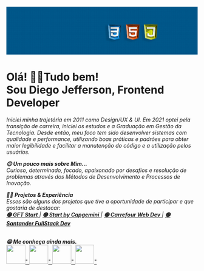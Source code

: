 
![](https://github.com/Diegojfsr/Diegojfsr/blob/main/Imagens/Capa%20Perfil.jpg)


<p dir="auto">
  <h1>Olá! 👋😁Tudo bem!  <br>
  Sou Diego Jefferson, Frontend Developer</h1>  
</p> 

<p dir="auto">
<em>
Iniciei minha trajetória em 2011 como Design/UX & UI. Em 2021 optei pela transição de carreira, iniciei os estudos e a Graduação em Gestão da Tecnologia.
Desde então, meu foco tem sido desenvolver sistemas com qualidade e performance, utilizando boas práticas e padrões para obter maior legibilidade e facilitar a     manutenção do código e a utilização pelos usuários.
  
<strong>😊 Um pouco mais sobre Mim... </strong><br>
Curioso, determinado, focado, apaixonado por desafios e resolução de problemas através dos Métodos de Desenvolvimento e Processos de Inovação.
</em>
</p>

<p dir="auto">
<em>
<strong>👨‍💻 Projetos & Experiência</strong><br>
Esses são alguns dos projetos que tive a oportunidade de participar e que gostaria de destacar:<br>
<a href="https://github.com/Diegojfsr/GFT_Start"> <strong> 🟢 GFT Start</strong> </a> |
<a href="https://github.com/Diegojfsr/Programa_Start_by_Capgemini"> <strong> 🟢 Start by Capgemini</strong> </a>  | 
<a href="https://github.com/Diegojfsr/Carrefour_Web_Developer"> <strong> 🟢 Carrefour Web Dev</strong> </a> |
<a href="https://github.com/Diegojfsr/Santander_Fullstack_Developer"> <strong> 🟢 Santander FullStack Dev</strong> </a></li>
</em>
</p>
<br>

<em>
<strong>😁 Me conheça ainda mais.</strong><br>
</em>




<div style="display:inline">
  <!-- Curriculo --> 
  <a href="https://github.com/Diegojfsr/Curriculo/blob/main/DiegoJfsr-Frontend%20Developer.pdf">
   <img width='50' height='50' src="https://icons8.com.br/icon/23877/curr%C3%ADculo" />"
  </a>
  <!-- Linkedin --> 
  <a href="https://www.linkedin.com/in/diegojfsr/">
   <img width='50' height='50' src="https://cdn.jsdelivr.net/gh/devicons/devicon/icons/linkedin/linkedin-original.svg" />"
  </a>
  <!-- Behance --> 
  <a href="https://www.behance.net/diegojfsr">
   <img width='50' height='50' src="https://cdn.jsdelivr.net/gh/devicons/devicon/icons/behance/behance-original.svg" />"
  </a>
  <!-- Medium --> 
  <a href="https://medium.com/@diegojfsr/about">
   <img width='50' height='50' src="https://icons8.com.br/icon/kXpTR7n8QCEP/logo-medium" />"
  </a>

</div>



  
  
<!--<a href="https://github.com/Diegojfsr/Curriculo/blob/main/DiegoJfsr-Frontend%20Developer.pdf"> 🔵 Curriculo </a>  | 
<a href="https://www.linkedin.com/in/diegojfsr/"> 🔵  Linkedin </a> | 
<a href="https://github.com/Diegojfsr"> 🔵  Github </a> | 
<a href="https://www.behance.net/diegojfsr">  🔵  Behance </a> |
<a href="https://medium.com/@diegojfsr">  🔵  Medium </a>-->

  
  
<!--
<p dir="auto">
 
<a href="https://www.behance.net/diegojfsr" rel="nofollow"><img src="https://camo.githubusercontent.com/d8c49cc7941a5ddabddf9e7ee44daac5880350225bc8486c6257826580559968/68747470733a2f2f696d672e736869656c64732e696f2f62616467652f41646f62652532304372656174697665253230436c6f75642d4441314632363f7374796c653d666f722d7468652d6261646765266c6f676f3d41646f62652532304372656174697665253230436c6f7564266c6f676f436f6c6f723d7768697465" alt="Curriculo" data-canonical-src="https://img.shields.io/badge/Adobe%20Creative%20Cloud-DA1F26?style=for-the-badge&amp;logo=Curriculo;logoColor=white" style="max-width: 100%;"></a>

<a href="https://www.behance.net/diegojfsr" rel="nofollow"><img src="https://camo.githubusercontent.com/cb4cb3e85732af436d7dd1991aa955e7173050c253e334f2e866b35ca9d87095/68747470733a2f2f696d672e736869656c64732e696f2f62616467652f41646f6265253230496c6c7573747261746f722d4646394130303f7374796c653d666f722d7468652d6261646765266c6f676f3d61646f6265253230696c6c7573747261746f72266c6f676f436f6c6f723d7768697465" alt="Linkedin" data-canonical-src="https://img.shields.io/badge/linkedin-%230077B5.svg?style=for-the-badge&logo=linkedin&logoColor=white" style="max-width: 100%;"></a>

<a href="https://www.behance.net/diegojfsr" rel="nofollow"><img src="https://camo.githubusercontent.com/8493ff73518d90c3f0d981841f0dc2098b4e89db3e076851b372a9dc066913b4/68747470733a2f2f696d672e736869656c64732e696f2f62616467652f41646f6265253230496e44657369676e2d4646333336363f7374796c653d666f722d7468652d6261646765266c6f676f3d41646f6265253230496e44657369676e266c6f676f436f6c6f723d7768697465" alt="Behance" data-canonical-src="https://img.shields.io/badge/Behance-FF3366?style=for-the-badge&amp;logo=Adobe%20InDesign&amp;logoColor=white" style="max-width: 100%;"></a>
  
<a href="https://www.behance.net/diegojfsr" rel="nofollow"><img src="https://camo.githubusercontent.com/7682cd75b45cbe5504360205624d2a57fba784c84d0bdaf7c553406d5c6b1bda/68747470733a2f2f696d672e736869656c64732e696f2f62616467652f426568616e63652d3030353446373f7374796c653d666f722d7468652d6261646765266c6f676f3d626568616e6365266c6f676f436f6c6f723d7768697465" alt="Medium" data-canonical-src="https://img.shields.io/badge/Medium-0054F7?style=for-the-badge&amp;logo=behance&amp;logoColor=white" style="max-width: 100%;"></a>
</p>
-->



